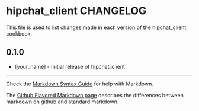 hipchat_client CHANGELOG
========================

This file is used to list changes made in each version of the hipchat_client cookbook.

0.1.0
-----
- [your_name] - Initial release of hipchat_client

- - -
Check the [Markdown Syntax Guide](http://daringfireball.net/projects/markdown/syntax) for help with Markdown.

The [Github Flavored Markdown page](http://github.github.com/github-flavored-markdown/) describes the differences between markdown on github and standard markdown.
